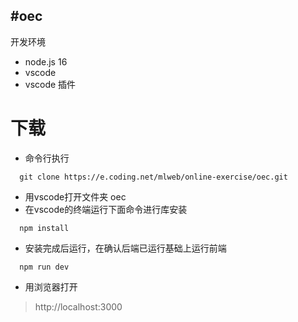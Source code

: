 #oec
---

开发环境
* node.js 16
* vscode
* vscode 插件 

# 下载
* 命令行执行
``` shell 
  git clone https://e.coding.net/mlweb/online-exercise/oec.git 
```

* 用vscode打开文件夹 oec
* 在vscode的终端运行下面命令进行库安装
```shell
  npm install
```
* 安装完成后运行，在确认后端已运行基础上运行前端
```shell
  npm run dev
```
* 用浏览器打开
> http://localhost:3000




